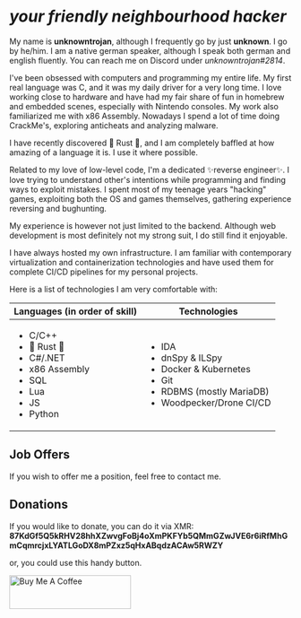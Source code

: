 # _your friendly neighbourhood hacker_

My name is **unknowntrojan**, although I frequently go by just **unknown**. I go by he/him. I am a native german speaker, although I speak both german and english fluently. You can reach me on Discord under _unknowntrojan#2814_.

I've been obsessed with computers and programming my entire life. My first real language was C, and it was my daily driver for a very long time. I love working close to hardware and have had my fair share of fun in homebrew and embedded scenes, especially with Nintendo consoles. My work also familiarized me with x86 Assembly. Nowadays I spend a lot of time doing CrackMe's, exploring anticheats and analyzing malware.

I have recently discovered 🦀 Rust 🦀, and I am completely baffled at how amazing of a language it is. I use it where possible.

Related to my love of low-level code, I'm a dedicated ✨reverse engineer✨. I love trying to understand other's intentions while programming and finding ways to exploit mistakes. I spent most of my teenage years "hacking" games, exploiting both the OS and games themselves, gathering experience reversing and bughunting.

My experience is however not just limited to the backend. Although web development is most definitely not my strong suit, I do still find it enjoyable.

I have always hosted my own infrastructure. I am familiar with contemporary virtualization and containerization technologies and have used them for complete CI/CD pipelines for my personal projects.

Here is a list of technologies I am very comfortable with:

<table>
<thead>

<tr>

<th>Languages (in order of skill)</th>
<th>Technologies</th>

</tr>

</thead>
<tbody>

<tr>
<td>

- C/C++
- 🦀 Rust 🦀
- C#/.NET
- x86 Assembly
- SQL
- Lua
- JS
- Python

</td>
<td>

- IDA
- dnSpy & ILSpy
- Docker & Kubernetes
- Git
- RDBMS (mostly MariaDB)
- Woodpecker/Drone CI/CD

</td>
</tr>

</tbody>
</table>

## Job Offers

If you wish to offer me a position, feel free to contact me.

## Donations

If you would like to donate, you can do it via XMR:
**87KdGf5Q5kRHV28hhXZwvgFoBj4oXmPKFYb5QMmGZwJVE6r6iRfMhGmCqmrcjxLYATLGoDX8mPZxz5qHxABqdzACAw5RWZY**

or, you could use this handy button.

<a href="https://www.buymeacoffee.com/unknowntrojan" target="_blank"><img src="https://cdn.buymeacoffee.com/buttons/v2/default-violet.png" alt="Buy Me A Coffee" style="height: 60px !important;width: 217px !important;" ></a>
